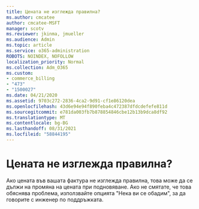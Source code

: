 ```yaml
---
title: Цената не изглежда правилна?
ms.author: cmcatee
author: cmcatee-MSFT
manager: scotv
ms.reviewer: jkinma, jmueller
ms.audience: Admin
ms.topic: article
ms.service: o365-administration
ROBOTS: NOINDEX, NOFOLLOW
localization_priority: Normal
ms.collection: Adm_O365
ms.custom:
- commerce_billing
- "473"
- "1500027"
ms.date: 04/21/2020
ms.assetid: 9703c272-2836-4ca2-9d91-cf1e86120dea
ms.openlocfilehash: 43d6e94e94f890feba4c472387dfdcdefefe811d
ms.sourcegitcommit: e781da003fb7b878854846cbe12b13b9dca8df92
ms.translationtype: MT
ms.contentlocale: bg-BG
ms.lasthandoff: 08/31/2021
ms.locfileid: "58844195"
---
```

# <a name="price-doesnt-look-correct"></a>Цената не изглежда правилна?

Ако цената във вашата фактура не изглежда правилна, това може да се дължи на промяна на цената при подновяване. Ако не смятате, че това обяснява проблема, използвайте опцията "Нека ви се обадим", за да говорите с инженер по поддръжката.